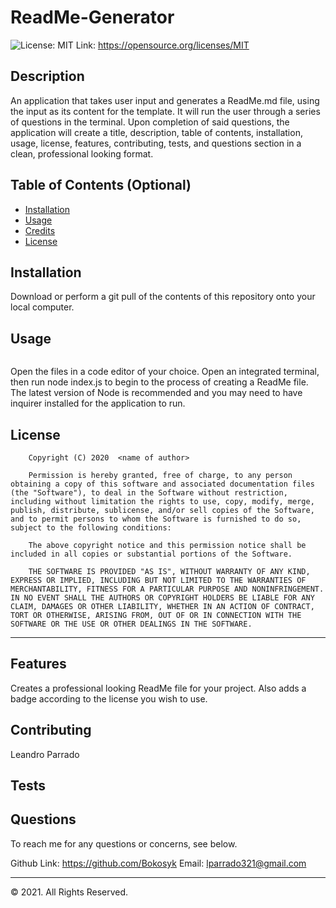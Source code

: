 # ReadMe-Generator
![License: MIT](https://img.shields.io/badge/License-MIT-yellow.svg) Link: https://opensource.org/licenses/MIT


## Description 
An application that takes user input and generates a ReadMe.md file, using the input as its content for the template. It will run the user through a series of questions in the terminal. Upon completion of said questions, the application will create a title, description, table of contents, installation, usage, license, features, contributing, tests, and questions section in a clean, professional looking format. 

## Table of Contents (Optional)

* [Installation](#installation)
* [Usage](#usage)
* [Credits](#credits)
* [License](#license)


## Installation

Download or perform a git pull of the contents of this repository onto your local computer.

## Usage 

![]()

Open the files in a code editor of your choice. Open an integrated terminal, then run node index.js to begin to the process of creating a ReadMe file. The latest version of Node is recommended and you may need to have inquirer installed for the application to run.

## License

        Copyright (C) 2020  <name of author>
        
        Permission is hereby granted, free of charge, to any person obtaining a copy of this software and associated documentation files (the "Software"), to deal in the Software without restriction, including without limitation the rights to use, copy, modify, merge, publish, distribute, sublicense, and/or sell copies of the Software, and to permit persons to whom the Software is furnished to do so, subject to the following conditions:
        
        The above copyright notice and this permission notice shall be included in all copies or substantial portions of the Software.
        
        THE SOFTWARE IS PROVIDED "AS IS", WITHOUT WARRANTY OF ANY KIND, EXPRESS OR IMPLIED, INCLUDING BUT NOT LIMITED TO THE WARRANTIES OF MERCHANTABILITY, FITNESS FOR A PARTICULAR PURPOSE AND NONINFRINGEMENT. IN NO EVENT SHALL THE AUTHORS OR COPYRIGHT HOLDERS BE LIABLE FOR ANY CLAIM, DAMAGES OR OTHER LIABILITY, WHETHER IN AN ACTION OF CONTRACT, TORT OR OTHERWISE, ARISING FROM, OUT OF OR IN CONNECTION WITH THE SOFTWARE OR THE USE OR OTHER DEALINGS IN THE SOFTWARE.

---

## Features

Creates a professional looking ReadMe file for your project. Also adds a badge according to the license you wish to use.

## Contributing

Leandro Parrado

## Tests



## Questions

To reach me for any questions or concerns, see below.

Github Link: https://github.com/Bokosyk
Email: lparrado321@gmail.com

---

© 2021. All Rights Reserved.